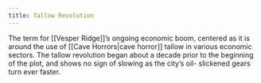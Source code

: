 ```yaml
---
title: Tallow Revolution
---
```


The term for [[Vesper Ridge]]’s ongoing economic boom, centered as it is around the use of [[Cave Horrors|cave horror]] tallow in various economic sectors. The tallow revolution began about a decade prior to the beginning of the plot, and shows no sign of slowing as the city’s oil- slickened gears turn ever faster.